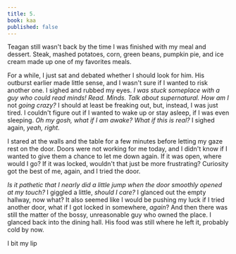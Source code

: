 ```yaml
---
title: 5.
book: kaa
published: false
---
```

Teagan still wasn't back by the time I was finished with my meal and dessert. Steak, mashed potatoes, corn, green beans, pumpkin pie, and ice cream made up one of my favorites meals.

For a while, I just sat and debated whether I should look for him. His outburst earlier made little sense, and I wasn't sure if I wanted to risk another one. I sighed and rubbed my eyes. *I was stuck someplace with a guy who could read minds! Read. Minds. Talk about supernatural. How am I* not *going crazy?* I should at least be freaking out, but, instead, I was just tired. I couldn't figure out if I wanted to wake up or stay asleep, if I was even sleeping. *Oh my gosh, what if I am awake? What if this is real?* I sighed again, *yeah, right.*

I stared at the walls and the table for a few minutes before letting my gaze rest on the door. Doors were not working for me today, and I didn't know if I wanted to give them a chance to let me down again. If it was open, where would I go? If it was locked, wouldn't that just be more frustrating? Curiosity got the best of me, again, and I tried the door.

*Is it pathetic that I nearly did a little jump when the door smoothly opened at my touch?* I giggled a little, *should I care?* I glanced out the empty hallway, now what? It also seemed like I would be pushing my luck if I tried another door, what if I got locked in somewhere, *again*? And then there was still the matter of the bossy, unreasonable guy who owned the place. I glanced back into the dining hall. His food was still where he left it, probably cold by now.

I bit my lip
